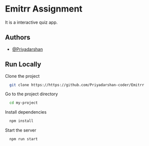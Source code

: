 

# Emitrr Assignment
It is a interactive quiz app.







## Authors

- [@Priyadarshan](https://www.github.com/https://github.com/Priyadarshan-coder)








## Run Locally

Clone the project

```bash
  git clone https://https://github.com/Priyadarshan-coder/Emitrr
```

Go to the project directory

```bash
  cd my-project
```

Install dependencies

```bash
  npm install
```

Start the server

```bash
  npm run start
```


